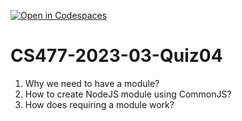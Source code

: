 [![Open in Codespaces](https://classroom.github.com/assets/launch-codespace-f4981d0f882b2a3f0472912d15f9806d57e124e0fc890972558857b51b24a6f9.svg)](https://classroom.github.com/open-in-codespaces?assignment_repo_id=10347303)
# CS477-2023-03-Quiz04
1. Why we need to have a module?
2. How to create NodeJS module using CommonJS?
3. How does requiring a module work?

